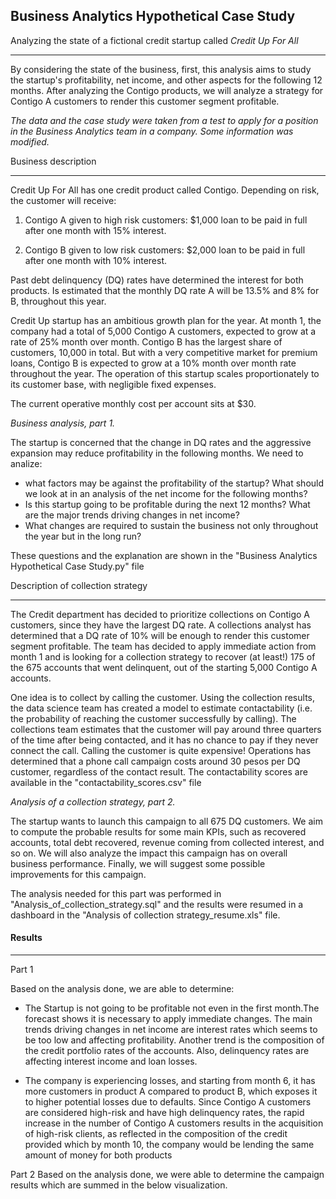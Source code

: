 ## **Business Analytics Hypothetical Case Study**
Analyzing the state of a fictional credit startup called *Credit Up For All*

---------------

By considering the state of the business, first, this analysis aims to study the startup's profitability, net income, and other aspects for the following 12 months. After analyzing the Contigo products, we will analyze a strategy for Contigo A customers to render this customer segment profitable.

*The data and the case study were taken from a test to apply for a position in the Business Analytics team in a company. Some information was modified.*



Business description 

---------------

Credit Up For All has one credit product called Contigo. Depending on risk, the customer will receive:

1. Contigo A given to high risk customers: $1,000 loan to be paid in full after one month with 15% interest. 

2. Contigo B given to low risk customers: $2,000 loan to be paid in full after one month with 10% interest. 


Past debt delinquency (DQ) rates have determined the interest for both products. Is estimated that the monthly DQ rate A will be 13.5% and 8% for B, throughout this year.

Credit Up startup has an ambitious growth plan for the year. At month 1, the company had a total of 5,000 Contigo A customers, expected to grow at a rate of 25% month over month. Contigo B has the largest share of customers, 10,000 in total. But with a very competitive market for premium loans, Contigo B is expected to grow at a 10% month over month rate throughout the year. The operation of this startup scales proportionately to its customer base, with negligible fixed expenses.

The current operative monthly cost per account sits at $30.

*Business analysis, part 1.*


The startup is concerned that the change in DQ rates and the aggressive expansion may reduce profitability in the following months. We need to analize: 
- what factors may be against the profitability of the startup? What should we look at in an analysis of the net income for the following months? 
- Is this startup going to be profitable during the next 12 months? What are the major trends driving changes in net income?
- What changes are required to sustain the business not only throughout the year but in the long run? 

These questions and the explanation are shown in the "Business Analytics Hypothetical Case Study.py" file 

Description of collection strategy 

---------------


The Credit department has decided to prioritize collections on Contigo A customers, since they have the largest DQ rate. A collections analyst has determined that a DQ rate of 10% will be enough to render this customer segment profitable. The team has decided to apply immediate action from month 1 and is looking for a collection strategy to recover (at least!) 175 of the 675 accounts that went delinquent, out of the starting 5,000 Contigo A accounts.

One idea is to collect by calling the customer. Using the collection results, the data science team has created a model to estimate contactability (i.e. the probability of reaching the customer successfully by calling). The collections team estimates that the customer will pay around three quarters of the time after being contacted, and it has no chance to pay if they never connect the call. Calling the customer is quite expensive! Operations has determined that a phone call campaign costs around 30 pesos per DQ customer, regardless of the contact result. The contactability scores are available in the "contactability_scores.csv" file 

*Analysis of a collection strategy, part 2.*

The startup wants to launch this campaign to all 675 DQ customers. We aim to compute the probable results for some main KPIs, such as recovered accounts, total debt recovered, revenue coming from collected interest, and so on. We will also analyze the impact this campaign has on overall business performance. Finally, we will suggest some possible improvements for this campaign.

The analysis needed for this part was performed in "Analysis_of_collection_strategy.sql" and the results were resumed in a dashboard in the "Analysis of collection strategy_resume.xls" file.

#### Results

---------------


Part 1

Based on the analysis done, we are able to determine: 

- The Startup is not going to be profitable not even in the first month.The forecast shows it is necessary to apply immediate changes. The main trends driving changes in net income are interest rates which seems to be too low and affecting profitability. Another trend is the composition of the credit portfolio rates of the accounts. Also, delinquency rates are affecting interest income and loan losses.

- The company is experiencing losses, and starting from month 6, it has more customers in product A compared to product B, which exposes it to higher potential losses due to defaults. Since Contigo A customers are considered high-risk and have high delinquency rates, the rapid increase in the number of Contigo A customers results in the acquisition of high-risk clients, as reflected in the composition of the credit provided which by month 10, the company would be lending the same amount of money for both products



Part 2 
Based on the analysis done, we were able to determine the campaign results which are summed in the below visualization.
 


